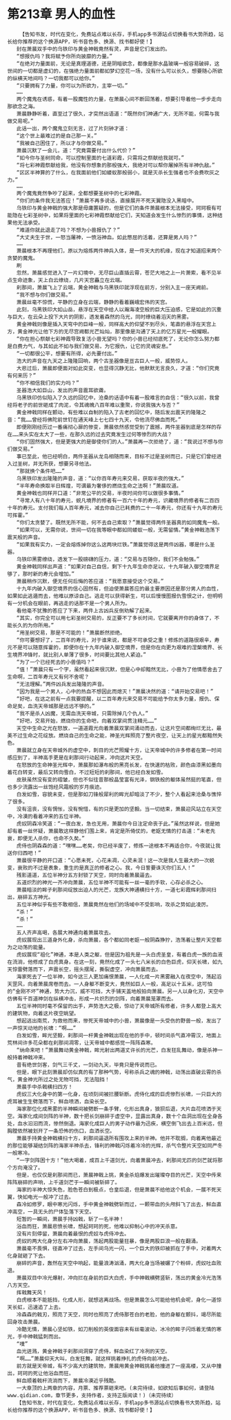 # 第213章 男人的血性
        【告知书友，时代在变化，免费站点难以长存，手机app多书源站点切换看书大势所趋，站长给你推荐的这个换源APP，听书音色多、换源、找书都好使！】
       封在萧晨双手中的乌铁印与黄金神戟竟然有灵，声音是它们发出的。
       “想报仇吗？我将赋予你所向披靡的力量。”
       “在绝对力量面前，无论是真理道德，还是阴暗欲念，都像是那水晶玻璃一般容易破碎，这世间的一切都是虚幻的，在强绝力量面前都如梦幻空花一场，没有什么可以长久，想要随心所欲的纵横天地间吗？一切我都可以给你。”
       “只要拥有了力量，你可以为所欲为，主宰一切。”
       ……
       两个魔鬼在诱惑，有着一股魔性的力量，在萧晨心间不断回荡着，想要引导着他一步步走向那欲念之海。
       萧晨静静听着，直至过了很久，才突然出语道：“既然你们神通广大，无所不能，何需与我做交易呢。”
       此话一出，两个魔鬼立刻无言，过了片刻钟才道：
       “这个世上最难过的是自己那一关。”
       “我被自己困住了，所以才与你做交易。”
       萧晨沉默了一会儿，道：“究竟需要付出什么代价？”
       “如今你与圣树同命，可以控制里面的七道彩霞，只需将之祭献给我就可。”
       “将七彩神霞祭献给我，他没有你想象的那般强大，我绝对可以帮你屠掉所有半神仇敌。”
       “区区半神算的了什么，在我面前他们如蝼蚁那般弱小，就是灭杀长生强者也不会费吹灰之力。”
       ……
       两个魔鬼竟然争吵了起来，全都想要圣树中的七彩神霞。
       “你们的条件我无法答应！”萧晨不再多说话，直接展开不死天翼隐没入黑暗中。
       乌铁印与黄金神戟的强大那是毋庸置疑的，但是它们的条件萧晨根本无法接受，珂珂极有可能隐在七彩圣树中，如果将里面的七彩神霞祭献给它们，天知道会发生什么惨烈的事情，这种结果他无法承受。
       “难道你就此退走了吗？不想为小兽报仇了？”
       “大丈夫生于世，一怒当屠神，一愤浴神血。如此憋屈的活着，还算是男人吗？”
       ……
       萧晨根本不再理他们，原以为熔炼两件神兵入体，是一件天大的机缘，现在才知道招来两个贪婪的魔鬼。
       刷
       忽然，萧晨感觉进入了一片幻境中，无尽巨山直插云霄，苍茫大地之上一片萧索，看不见半点生命迹象，天上白云缭绕，几片天宫矗立在云端。
       刹那间，萧晨飞上了云端，黄金神戟与乌黑铁印就浮现在前方，分别入主一座天阙前。
       “我不想与你们做交易。”
       萧晨丝毫不惊慌，平静的立身在云端，静静的看着巍峨宏伟的天宫。
       此刻，乌黑铁印大如山岳，悬浮在天空中给人以瀚海凌空般的巨大压迫感，它是如此的沉重与巨大，在云朵上投下大片的阴影，透发着森然的乌光，同时缭绕着滔天的黑雾。
       黄金神戟则像是插入天穹中的巨峰一般，同样高大的仰望不到尽头，笔直的悬浮在天宫上方，黄金神光让他下方的无尽宫阙都光芒灿灿，那里像是沟通了天上的亿万星光一般耀眼。
       “你在担心祭献七彩神霞导致复活小兽无望吗？你的小兽已经彻底死了，无论你怎么努力都是白费力气，与其如此不如与我们做交易，为它报仇，让它的灵魂安息。”
       “一切都很公平，想要有所得，必先要付出。”
       浩大的声音在九天之上隆隆回响，两个古圣器像是亘古巨人一般，威势惊人。
       大悲过后，萧晨即便面对如此突变，也显得沉静无比，他默默无言良久，才道：“你们究竟有何来历？”
       “你不相信我们的实力吗？”
       圣器浩大如巨山，发出的声音震耳欲聋。
       乌黑铁印仿似陷入了久远的回忆中，沧桑的话语中有着一股难言的自信：“很久以前，我曾经将老子的前世砸成了肉泥，令其魂魄八百年难以重聚，你说我强大与否？”
       黄金神戟同样在颤动，有些难以自制的陷入了古老的回忆中，随后发出震天的隆隆之音：“我……曾经将佛陀前世钉在通天峰上七七四十九天，令他流尽佛血而死。”
       即便刚刚经历过一番痛彻心扉的惨变，萧晨依然感觉受到了震撼，两件圣器到底是怎样的存在……来头实在太大了一些，在那久远的过去究竟发生过何等惨烈的大战？
       “你们固然强大，但是更强大的是御使你们的人。”萧晨再一次拒绝了，道：“我说过不想与你们做交易。”
       事已至此，他已经明白，两件圣器从龙岛相随而来，目标不过是圣树而已，只是它们曾经进入过圣树，并无所获，想要另寻他法。
       “那就换个条件吧……”
       乌黑铁印发出隆隆的声音，道：“以你百年寿元来交易，获取半夜的强大。”
       “半年寿命换取半日辉煌，可谓最为奢侈的燃烧生命之法啊！”萧晨叹道。
       黄金神戟也同样开口道：“非常公平的交易，半夜时间你可以做很多事情。”
       “寻常人有八十年的寿元，蜕凡境界的修者有一百六十年的寿元，识藏境界的修者有二百四十年的寿元。支付我们每人百年寿元，减去你自己已耗费的二十一年寿元，你还有十九年的寿元可挥霍。”
       “你们太贪婪了。既然无所不能，何不去自己索取？”萧晨觉得两件圣器真的如同魔鬼一般。
       “如果可以，无需你说，世间一切在我等眼中都如同蝼蚁一般，无需留情。”黄金神戟浩荡下震天般的声音。
       “如果我有实力，一定会熔炼掉你这么这两块烂铁。”萧晨觉得这是两件凶器，哪是什么圣器。
       乌铁印黑雾缭绕，透发下一股磅礴的压力，道：“交易与否随你，我们不会勉强。”
       黄金神戟同样出声道：“如果对自己自信，剩下十九年生命亦足以，十九年破入御空境界足够了，那时新的寿元会增加。”
       萧晨稍作沉默，便无任何后悔的答应道：“我愿意接受这个交易。”
       十九年内破入御空境界的信心固然有，但迫使萧晨答应的最主要原因还是那分男人的血性，如果如此逃遁而去，他难以原谅自己。逃走可以获得新生，可以后慢慢图报仇雪恨之计，但明明有一分机会在眼前，再逃走的话那不是一个男人所为。
       看他毫不犹豫的答应了下来，两件上古凶兵反倒劝解了起来。
       “其实，你完全可以用七彩圣树交易的，反正要不了多长时间，它就要离开你的身体了，不能长久的为你所用。”
       “用圣树交易，那是不可能的！”萧晨断然拒绝。
       “你可要想好了，二百年的寿元，对于谁来说，都是不可承受之重！修炼的道路很艰辛，寿元不是可以随意挥霍的，即便你在十九年内破入御空境界，但是你在向更为艰难的涅槃境界、长生境界冲锋时，就比别人单薄了很多，时间要比其他人紧迫。”
       “为了一个已经死去的小兽值吗？”
       “值！”萧晨只有一个字，虽然看起来很沉默，但是心中却黯然无比，小兽为了他情愿舍去了生命啊，二百年寿元又有何不舍呢？
       “无法理解。”两件凶兵发出隆隆的声音。
       “因为我是一个男人，心中的热血不想因此而熄灭！”萧晨决然的道：“请开始交易吧！”
       “好吧，在这之前有一点我要提醒，以二百年寿元来交易不可能给予你太多力量，报仇、保命足矣，血洗天帝城那是远远不够的。”
       “我不是杀人凶魔，无需血洗天帝城，只需除掉几个仇人。”
       “好吧，交易开始，燃烧你的生命吧，向着双掌间贯注精元……”
       天空中生命之光在怒放，一道道霞光向着萧晨双掌间涌动而去，让这片空间都绚烂无比，最美不过生命之花绽放。燃烧自己的生命之能，神圣光辉照亮了整片夜空，让天上的星光都黯然失色。
       萧晨就立身在天帝城外的虚空中，刺目的光芒照耀十方，让天帝城中的许多修者在第一时间感应到了，半神高手更是在刹那间行动起来，冲向这片天空。
       在怒放的生命神圣光辉中，萧晨那如瀑布般的黑亮长发，在快速的枯败，颜色由漆黑如墨向着花白转变，最后又转向雪白，不过短短的刹那间，他已经白发如雪。
       皮肤虽然没有变的褶皱，但也不似往昔那般晶莹富有光泽，钢铁般的躯体虽然挺的笔直，但也多少流露出一丝饱经风霜般的岁月痕迹。
       白发如雪，容貌未变，但是那如刀锋般犀利的眸光却暗淡了不少，整个人看起来沧桑与憔悴了很多。
       没有沮丧，没有惆怅，没有惋惜，有的只是更加的坚毅。当一切结束，萧晨迎风站立在天空中，冷漠的看着冲来的五位半神。
       虎奴阴森冷笑道：“一夜白发，急也无用，萧晨你今日注定命丧于此。”虽然这样说，但是她却有着一丝怀疑，萧晨敢这样静他们围上来，肯定是所倚仗的，老妪无情的打击道：“未老先衰，即便无人杀你，也命不久矣。”
       虎侍也阴森森的道：“嘿嘿……老矣，你已经半废了，修炼一途根本不再适合你，今夜就让我送你归西吧！”
       萧晨很平静的开口道：“心愿未死，心花未凋，心灵未泯！这一次是我人生最大的一次蜕变，衰败的不过是表象，重生的是真正的修者之心。我，今日誓要诛灭你们五人！”
       残影道道，五位半神分五方封锁了天空，同时向着萧晨逼去。
       五道炽烈的神光一齐冲向萧晨，五位半神不可能有一丝一毫的手软，心存必杀之心。
       萧晨暗淡的眸子刹那间绽放出迫人的光芒，龙族大神通横扫十方，一道七彩霞辉刹那间扫出，崩碎五方神光。
       五位半神似乎有些不敢相信，萧晨竟然在他们的场域中不受影响，攻杀之势如此凌厉。
       “杀！”
       “杀！”
       ……
       五人齐声高喝，各展大神通向着萧晨攻去。
       虎奴展现出三道身外化身，杀向萧晨，各个都如同老妪一般阴森狰狞，浩荡着让整片天空都为之动荡的能量。
       虎奴展现“祖化”神通，本是人类之躯，但是因为祖先是一头白虎圣皇，有着白虎一族的血液在流淌，他修成了白虎真身。在这一刻，竟然化成了一头七八米长的白色巨虎，仰天长啸，如九天惊雷劈落而下，声震长空，摇头摆尾，撕裂虚空，冲向萧晨而去。
       海家死去了一位半神，如今这三人更加痛恨萧晨，一人化成一片黑雾融入在夜空中，荡起滔天罡风，向着萧晨席卷而去。一人身躯不断变大，竟然如巨人一般，高足以十五米，这可怕的“金刚不坏”神通，势大力沉，威不可挡，大手铺天盖地般拍向萧晨。另一人以身化刃，天空中仿佛有千百道神剑在纵横冲击，形成一片炽烈的剑阵，向着萧晨笼罩而去。
       五位半神同时毫不保留的出手，声势浩大之极，惊动了天帝城所有修者，许多人都登上高大的建筑物，向着这片夜空眺望。
       想起逃出南荒，为救他而来，惨死天帝城中的小兽，萧晨像是一头受伤的野兽一般，发出了一声惊天动地的长啸：“啊……”
       白发如雪，眸光坚毅，刹那间一杆黄金神戟出现在他的手中，顿时间杀气直冲霄汉，地面上荒林间许多花朵都在刹那间凋零，让天帝城中都感觉一阵阵森寒。
       “纳命来吧！”萧晨舞动黄金神戟，眸光射出两道丈许长的光芒，白发狂乱舞动，像是杀神一般持着神戟冲来。
       昔有绝世剑客，剑气三千丈，一剑动九天，毕竟只是传说而已。
       但是，眼下此刻萧晨却仿似真的有了那种气势，号称杀兵之魂的神戟，动荡出直破云霄的杀气，黄金神光所过之处无物可挡，无法阻挡！
       萧晨手中杀戟横扫四方！
       虎奴三大化身中的第一化身，在顷刻间被拦腰斩断。虎侍化成的巨虎惨烈长啸，一只巨大的虎耳被生生劈落而下，鲜血喷洒，血染长空。
       海家那位化成黑雾的半神瞬间被劈断一条手臂，化形出真身，狼狈后退，大片血花喷洒于天空。海家化成间剑阵的半神，数十把长剑崩碎于虚空中，显露出真身，数十个血洞出现在全身各处，血水汩汩而流，惨然倒退。海家化成巨人的男子动作最为迅疾，横空倒飞出去上百米远，但胸膛依然被划开了一条恐怖的伤口，血洒长空。
       萧晨手持黄金神戟横扫十方，刹那间逼退所有围攻上来的半神。他并不耽搁，向着离他最近的那位能够凝结剑阵的海家半神杀去，锋利的神戟闪烁着冷冷的光辉，杀气令整片天空如同严冬一般寒冷。
       “一字剑阵困十方！”他大喝着，成百上千道剑光，向着萧晨冲去，刹那间无匹的剑芒就将那个方向淹没了。
       但是，也仅仅是刹那间而已，萧晨神戟上挑，黄金杀焰爆发出璀璨夺目的光芒，天空中传来阵阵崩碎的声响，上千道剑芒于一瞬间被斩碎了。
       海家的半神大惊失色，脸色苍白到极点，仓皇后退，但是萧晨不给他这个机会，一展不死天翼，快如电光一般冲了过去。
       森冷如修罗，眼中寒光闪烁，手中黄金神戟劈斩而过，一颗带血的头颅斜飞了出去，鲜血直冲高空，一具无头的尸体坠落下天空。
       短暂的一瞬间，萧晨手持凶戟，斩了一名半神！
       浴血而狂，萧晨悲愤长啸，想起珂珂的死，他难以抑制心中的冲天杀意。
       没有片刻停留，萧晨向着最恨的虎奴与虎侍冲去。
       虎奴的两大化身分左右冲向萧晨，荡起两股能量狂暴，像是两股巨浪一般在翻涌。
       萧晨毫不畏惧，径直冲了过去，左手间乌光一闪，一个巨大的铁印被抓在了手中，对着两大化身就砸了下去。
       崩碎的声音，轰然在天空中响起，能量浪涛汹涌，两大化身当场被碾了个粉碎，虎奴吐血败退。
       萧晨双目中冷光爆射，冲向拦在身前的巨大白虎，手中神戟横劈竖斩，荡出的黄金冷光浩荡八方天空。
       挥戟舞天风！
       白虎根本不能抵挡，化成人形，就想逃离战场。但是萧晨怎么可能给他机会呢，身化一道惊天长虹，迅速追了上去。
       冷森森的戟刃，照亮了天空，同时也照亮了虎侍那苍白的老脸，他的身躯在颤抖，竭尽所能回身攻击萧晨。
       冷酷无情，萧晨心坚如铁，如刀削般的英俊面容未有丝毫波动，冰冷的眸子闪烁着无情的寒光，手中神戟猛刺而出。
       “噗”
       血光迸溅，黄金神戟于刹那间洞穿了虎侍，鲜血染红了冷冽的天空。
       “啊……”萧晨仰天大叫，白发狂舞，就这样挑着挣扎的虎侍向前冲去。
       前方就是天帝城，有不少高大的建筑物，萧晨用黄金神戟挑着他撞进了一座高楼，又从中撞出，珂珂的死让他浴血而狂。
       鲜血顺着戟杆流淌而下，萧晨冷漠近乎残酷。
       一大章顶的上两章的内容，月票、推荐票砸来吧。(未完待续，如欲知后事如何，请登陆www.qidian.com，章节更多，支持作者，支持正版阅读！)（未完待续）
       【告知书友，时代在变化，免费站点难以长存，手机app多书源站点切换看书大势所趋，站长给你推荐的这个换源APP，听书音色多、换源、找书都好使！】